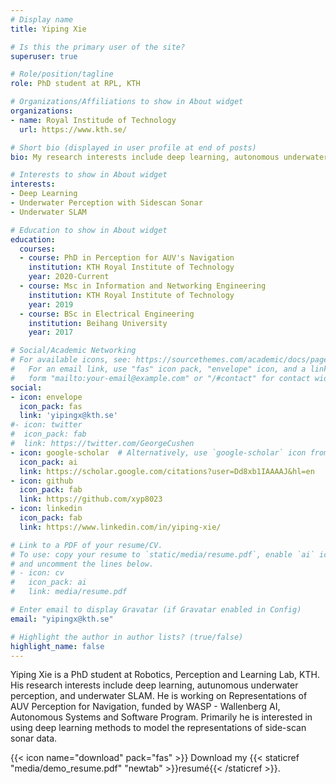 ```yaml
---
# Display name
title: Yiping Xie

# Is this the primary user of the site?
superuser: true

# Role/position/tagline
role: PhD student at RPL, KTH

# Organizations/Affiliations to show in About widget
organizations:
- name: Royal Institude of Technology 
  url: https://www.kth.se/

# Short bio (displayed in user profile at end of posts)
bio: My research interests include deep learning, autonomous underwater perception, and underwater SLAM.

# Interests to show in About widget
interests:
- Deep Learning
- Underwater Perception with Sidescan Sonar
- Underwater SLAM

# Education to show in About widget
education:
  courses: 
  - course: PhD in Perception for AUV's Navigation
    institution: KTH Royal Institute of Technology 
    year: 2020-Current
  - course: Msc in Information and Networking Engineering
    institution: KTH Royal Institute of Technology
    year: 2019
  - course: BSc in Electrical Engineering
    institution: Beihang University
    year: 2017

# Social/Academic Networking
# For available icons, see: https://sourcethemes.com/academic/docs/page-builder/#icons
#   For an email link, use "fas" icon pack, "envelope" icon, and a link in the
#   form "mailto:your-email@example.com" or "/#contact" for contact widget.
social:
- icon: envelope
  icon_pack: fas
  link: 'yipingx@kth.se'
#- icon: twitter
#  icon_pack: fab
#  link: https://twitter.com/GeorgeCushen
- icon: google-scholar  # Alternatively, use `google-scholar` icon from `ai` icon pack
  icon_pack: ai
  link: https://scholar.google.com/citations?user=Dd8xb1IAAAAJ&hl=en
- icon: github
  icon_pack: fab
  link: https://github.com/xyp8023
- icon: linkedin
  icon_pack: fab
  link: https://www.linkedin.com/in/yiping-xie/

# Link to a PDF of your resume/CV.
# To use: copy your resume to `static/media/resume.pdf`, enable `ai` icons in `params.toml`, 
# and uncomment the lines below.
# - icon: cv
#   icon_pack: ai
#   link: media/resume.pdf

# Enter email to display Gravatar (if Gravatar enabled in Config)
email: "yipingx@kth.se"

# Highlight the author in author lists? (true/false)
highlight_name: false
---
```


Yiping Xie is a PhD student at Robotics, Perception and Learning Lab, KTH. His research interests include deep learning, autunomous underwater perception, and underwater SLAM. He is working on Representations of AUV Perception for Navigation, funded by WASP - Wallenberg AI, Autonomous Systems and Software Program. Primarily he is interested in using deep learning methods to model the representations of side-scan sonar data.


{{< icon name="download" pack="fas" >}} Download my {{< staticref "media/demo_resume.pdf" "newtab" >}}resumé{{< /staticref >}}.
